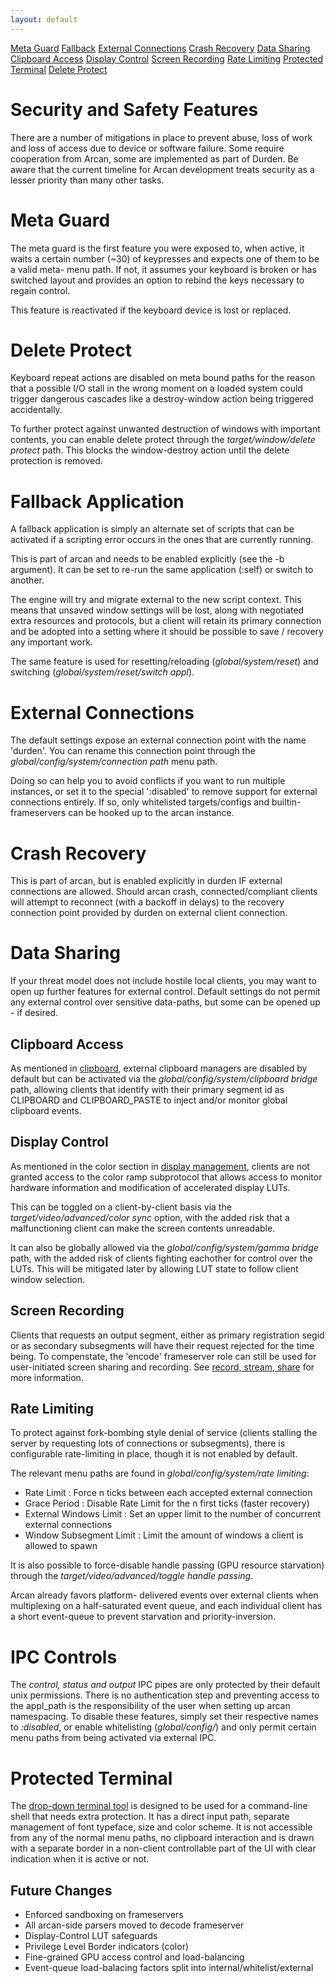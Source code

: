 ```yaml
---
layout: default
---
```

[Meta Guard](#metaguard) [Fallback](#fallback) [External Connections](#extcon)
[Crash Recovery](#crashrec) [Data Sharing](#datashare)
[Clipboard Access](#clipboard) [Display Control](#dispctrl)
[Screen Recording](#screenrec) [Rate Limiting](#ratelimit)
[Protected Terminal](#protterm) [Delete Protect](#deleteproect)

# Security and Safety Features
There are a number of mitigations in place to prevent abuse, loss of work and
loss of access due to device or software failure. Some require cooperation from
Arcan, some are implemented as part of Durden. Be aware that the current
timeline for Arcan development treats security as a lesser priority than many
other tasks.

# Meta Guard <a name="metaguard"/>
The meta guard is the first feature you were exposed to, when active, it waits
a certain number (~30) of keypresses and expects one of them to be a valid
meta- menu path. If not, it assumes your keyboard is broken or has switched
layout and provides an option to rebind the keys necessary to regain control.

This feature is reactivated if the keyboard device is lost or replaced.

# Delete Protect <a name="deleteprotect"/>
Keyboard repeat actions are disabled on meta bound paths for the reason that
a possible I/O stall in the wrong moment on a loaded system could trigger
dangerous cascades like a destroy-window action being triggered accidentally.

To further protect against unwanted destruction of windows with important
contents, you can enable delete protect through the <i>target/window/delete
protect</i> path. This blocks the window-destroy action until the delete
protection is removed.

# Fallback Application <a name="fallback"/>
A fallback application is simply an alternate set of scripts that can be
activated if a scripting error occurs in the ones that are currently running.

This is part of arcan and needs to be enabled explicitly (see the -b argument).
It can be set to re-run the same application (:self) or switch to another.

The engine will try and migrate external to the new script context.  This means
that unsaved window settings will be lost, along with negotiated extra
resources and protocols, but a client will retain its primary connection and be
adopted into a setting where it should be possible to save / recovery any
important work.

The same feature is used for resetting/reloading (<i>global/system/reset</i>)
and switching (<i>global/system/reset/switch appl</i>).

# External Connections <a name="extcon"/>
The default settings expose an external connection point with the name 'durden'.
You can rename this connection point through the
<i>global/config/system/connection path</i> menu path.

Doing so can help you to avoid conflicts if you want to run multiple instances,
or set it to the special ':disabled' to remove support for external connections
entirely. If so, only whitelisted targets/configs and builtin- frameservers can
be hooked up to the arcan instance.

# Crash Recovery <a name="crashrec"/>
This is part of arcan, but is enabled explicitly in durden IF external
connections are allowed. Should arcan crash, connected/compliant clients will
attempt to reconnect (with a backoff in delays) to the recovery connection
point provided by durden on external client connection.

# Data Sharing <a name="datashare"/>
If your threat model does not include hostile local clients, you may want to
open up further features for external control. Default settings do not permit
any external control over sensitive data-paths, but some can be opened up -
if desired.

## Clipboard Access <a name="clipboard"/>
As mentioned in [clipboard](clipboard), external clipboard
managers are disabled by default but can be activated via the
<i>global/config/system/clipboard bridge</i> path, allowing clients that
identify with their primary segment id as CLIPBOARD and CLIPBOARD\_PASTE to
inject and/or monitor global clipboard events.

## Display Control <a name="dispctrl"/>
As mentioned in the color section in [display management](display), clients
are not granted access to the color ramp subprotocol that allows access to
monitor hardware information and modification of accelerated display LUTs.

This can be toggled on a client-by-client basis via the
<i>target/video/advanced/color sync</i> option, with the added risk that a
malfunctioning client can make the screen contents unreadable.

It can also be globally allowed via the
<i>global/config/system/gamma bridge</i> path, with the added risk of clients
fighting eachother for control over the LUTs. This will be mitigated later by
allowing LUT state to follow client window selection.

## Screen Recording <a name="screenrec"/>
Clients that requests an output segment, either as primary registration segid
or as secondary subsegments will have their request rejected for the time
being. To compenstate, the 'encode' frameserver role can still be used for
user-initiated screen sharing and recording. See [record, stream,
share](recstr) for more information.

## Rate Limiting <a name="ratelimit"/>
To protect against fork-bombing style denial of service (clients stalling the
server by requesting lots of connections or subsegments), there is configurable
rate-limiting in place, though it is not enabled by default.

The relevant menu paths are found in <i>global/config/system/rate limiting</i>:

 - Rate Limit : Force n ticks between each accepted external connection
 - Grace Period : Disable Rate Limit for the n first ticks (faster recovery)
 - External Windows Limit : Set an upper limit
   to the number of concurrent external connections
 - Window Subsegment Limit : Limit the amount of windows
   a client is allowed to spawn

It is also possible to force-disable handle passing (GPU resource starvation)
through the <i>target/video/advanced/toggle handle passing</i>.

Arcan already favors platform- delivered events over external clients when
multiplexing on a half-saturated event queue, and each individual client has
a short event-queue to prevent starvation and priority-inversion.

# IPC Controls <a name="ipc"/>
The <i>control, status and output</i> IPC pipes are only protected by their
default unix permissions. There is no authentication step and preventing access
to the appl\_path is the responsibility of the user when setting up arcan
namespacing. To disable these features, simply set their respective names to
<i>:disabled</i>, or enable whitelisting (<i>global/config/</i>) and only permit certain
menu paths from being activated via external IPC.

# Protected Terminal <a name="protterm"/>
The [drop-down terminal tool](tools) is designed to be used for a command-line
shell that needs extra protection. It has a direct input path, separate
management of font typeface, size and color scheme. It is not accessible from
any of the normal menu paths, no clipboard interaction and is drawn with a
separate border in a non-client controllable part of the UI with clear
indication when it is active or not.

## Future Changes
- Enforced sandboxing on frameservers
- All arcan-side parsers moved to decode frameserver
- Display-Control LUT safeguards
- Privilege Level Border indicators (color)
- Fine-grained GPU access control and load-balancing
- Event-queue load-balacing factors split into internal/whitelist/external
